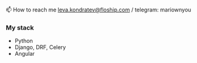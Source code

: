📫 How to reach me leva.kondratev@floship.com / telegram: mariownyou  

### My stack
* Python
* Django, DRF, Celery
* Angular

<!---
Mariownyou/Mariownyou is a ✨ special ✨ repository because its `README.md` (this file) appears on your GitHub profile.
You can click the Preview link to take a look at your changes.
--->
